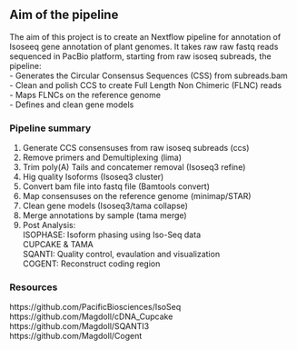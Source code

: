 <h2>Aim of the pipeline</h2>

The aim of this project is to create an Nextflow pipeline for annotation of Isoseeq gene annotation of plant genomes. It takes raw raw fastq reads sequenced in PacBio platform, starting from raw isoseq subreads, the pipeline:<br>
    - Generates the Circular Consensus Sequences (CSS) from subreads.bam<br/>
    - Clean and polish CCS to create Full Length Non Chimeric (FLNC) reads<br/>
    - Maps FLNCs on the reference genome<br/>
    - Defines and clean gene models<br/>

<h3>Pipeline summary</h3>

  1) Generate CCS consensuses from raw isoseq subreads (ccs)<br/>
  2) Remove primers and Demultiplexing (lima)<br/>
  3) Trim poly(A) Tails and concatemer removal (Isoseq3 refine)<br/>
  4) Hig quality Isoforms (Isoseq3 cluster)<br/>
  5) Convert bam file into fastq file (Bamtools convert)<br/>
  6) Map consensuses on the reference genome (minimap/STAR)<br/>
  7) Clean gene models (Isoseq3/tama collapse)<br/>
  8) Merge annotations by sample (tama merge)<br/>
  9) Post Analysis:<br/>
    ISOPHASE: Isoform phasing using Iso-Seq data<br/>
    CUPCAKE & TAMA <br/>
    SQANTI: Quality control, evaulation and visualization<br/>
    COGENT: Reconstruct coding region<br/>
    

<h3>Resources</h3>
    https://github.com/PacificBiosciences/IsoSeq<br/>
    https://github.com/Magdoll/cDNA_Cupcake<br/>
    https://github.com/Magdoll/SQANTI3<br/>
    https://github.com/Magdoll/Cogent
    

